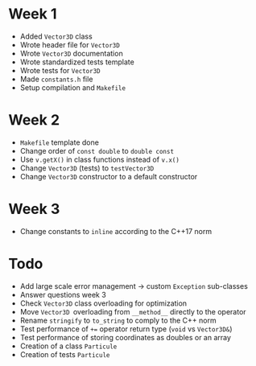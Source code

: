 # Week 1

- Added `Vector3D` class
- Wrote header file for `Vector3D`
- Wrote `Vector3D` documentation
- Wrote standardized tests template
- Wrote tests for `Vector3D`
- Made `constants.h` file
- Setup compilation and `Makefile`

# Week 2

- `Makefile` template done
- Change order of `const double` to `double const`
- Use `v.getX()` in class functions instead of `v.x()`
- Change `Vector3D` (tests) to `testVector3D`
- Change `Vector3D` constructor to a default constructor

# Week 3

- Change constants to `inline` according to the C++17 norm

# Todo

- Add large scale error management -> custom `Exception` sub-classes
- Answer questions week 3
- Check `Vector3D` class overloading for optimization
- Move `Vector3D `overloading from `__method__` directly to the operator
- Rename `stringify` to `to_string` to comply to the C++ norm
- Test performance of `+=` operator return type (`void` vs `Vector3D&`)
- Test performance of storing coordinates as doubles or an array
- Creation of a class `Particule`
- Creation of tests `Particule`
